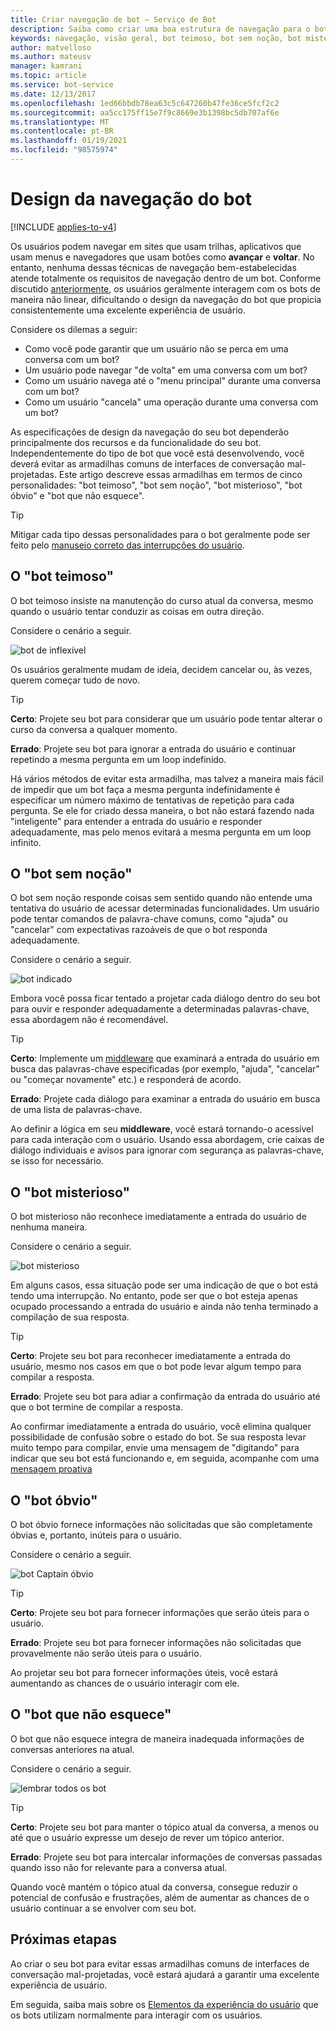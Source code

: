 ```yaml
---
title: Criar navegação de bot – Serviço de Bot
description: Saiba como criar uma boa estrutura de navegação para o bot e como evitar os erros mais comuns de design de navegação.
keywords: navegação, visão geral, bot teimoso, bot sem noção, bot misterioso, bot óbvio, bot que não esquece
author: matvelloso
ms.author: mateusv
manager: kamrani
ms.topic: article
ms.service: bot-service
ms.date: 12/13/2017
ms.openlocfilehash: 1ed66bbdb78ea63c5c647260b47fe36ce5fcf2c2
ms.sourcegitcommit: aa5cc175ff15e7f9c8669e3b1398bc5db707af6e
ms.translationtype: MT
ms.contentlocale: pt-BR
ms.lasthandoff: 01/19/2021
ms.locfileid: "98575974"
---
```

# <a name="design-bot-navigation"></a>Design da navegação do bot

[!INCLUDE [applies-to-v4](includes/applies-to-v4-current.md)]

Os usuários podem navegar em sites que usam trilhas, aplicativos que usam menus e navegadores que usam botões como **avançar** e **voltar**. No entanto, nenhuma dessas técnicas de navegação bem-estabelecidas atende totalmente os requisitos de navegação dentro de um bot. Conforme discutido [anteriormente](~/bot-service-design-conversation-flow.md#handle-interruptions), os usuários geralmente interagem com os bots de maneira não linear, dificultando o design da navegação do bot que propicia consistentemente uma excelente experiência de usuário.

Considere os dilemas a seguir:

- Como você pode garantir que um usuário não se perca em uma conversa com um bot?
- Um usuário pode navegar "de volta" em uma conversa com um bot?
- Como um usuário navega até o "menu principal" durante uma conversa com um bot?
- Como um usuário "cancela" uma operação durante uma conversa com um bot?

As especificações de design da navegação do seu bot dependerão principalmente dos recursos e da funcionalidade do seu bot. Independentemente do tipo de bot que você está desenvolvendo, você deverá evitar as armadilhas comuns de interfaces de conversação mal-projetadas. Este artigo descreve essas armadilhas em termos de cinco personalidades: "bot teimoso", "bot sem noção", "bot misterioso", "bot óbvio" e "bot que não esquece".

> [!TIP]
> Mitigar cada tipo dessas personalidades para o bot geralmente pode ser feito pelo [manuseio correto das interrupções do usuário](v4sdk/bot-builder-howto-handle-user-interrupt.md).

## <a name="the-stubborn-bot"></a>O "bot teimoso"

O bot teimoso insiste na manutenção do curso atual da conversa, mesmo quando o usuário tentar conduzir as coisas em outra direção.

Considere o cenário a seguir.

![bot de inflexível](~/media/bot-service-design-navigation/stubborn-bot-new.png)

Os usuários geralmente mudam de ideia, decidem cancelar ou, às vezes, querem começar tudo de novo.

> [!TIP]
> <b>Certo</b>: Projete seu bot para considerar que um usuário pode tentar alterar o curso da conversa a qualquer momento.
>
> <b>Errado</b>: Projete seu bot para ignorar a entrada do usuário e continuar repetindo a mesma pergunta em um loop indefinido.

Há vários métodos de evitar esta armadilha, mas talvez a maneira mais fácil de impedir que um bot faça a mesma pergunta indefinidamente é especificar um número máximo de tentativas de repetição para cada pergunta. Se ele for criado dessa maneira, o bot não estará fazendo nada "inteligente" para entender a entrada do usuário e responder adequadamente, mas pelo menos evitará a mesma pergunta em um loop infinito.

## <a name="the-clueless-bot"></a>O "bot sem noção"

O bot sem noção responde coisas sem sentido quando não entende uma tentativa do usuário de acessar determinadas funcionalidades. Um usuário pode tentar comandos de palavra-chave comuns, como "ajuda" ou "cancelar" com expectativas razoáveis de que o bot responda adequadamente.

Considere o cenário a seguir.

![bot indicado](~/media/bot-service-design-navigation/clueless-bot.png)

Embora você possa ficar tentado a projetar cada diálogo dentro do seu bot para ouvir e responder adequadamente a determinadas palavras-chave, essa abordagem não é recomendável.

> [!TIP]
> <b>Certo</b>: Implemente um [middleware](v4sdk/bot-builder-create-middleware.md) que examinará a entrada do usuário em busca das palavras-chave especificadas (por exemplo, "ajuda", "cancelar" ou "começar novamente" etc.) e responderá de acordo.
>
> <b>Errado</b>: Projete cada diálogo para examinar a entrada do usuário em busca de uma lista de palavras-chave.

Ao definir a lógica em seu **middleware**, você estará tornando-o acessível para cada interação com o usuário. Usando essa abordagem, crie caixas de diálogo individuais e avisos para ignorar com segurança as palavras-chave, se isso for necessário.

## <a name="the-mysterious-bot"></a>O "bot misterioso"

O bot misterioso não reconhece imediatamente a entrada do usuário de nenhuma maneira.

Considere o cenário a seguir.

![bot misterioso](~/media/bot-service-design-navigation/mysterious-bot.png)

Em alguns casos, essa situação pode ser uma indicação de que o bot está tendo uma interrupção.
No entanto, pode ser que o bot esteja apenas ocupado processando a entrada do usuário e ainda não tenha terminado a compilação de sua resposta.

> [!TIP]
> <b>Certo</b>: Projete seu bot para reconhecer imediatamente a entrada do usuário, mesmo nos casos em que o bot pode levar algum tempo para compilar a resposta.
>
> <b>Errado</b>: Projete seu bot para adiar a confirmação da entrada do usuário até que o bot termine de compilar a resposta.

Ao confirmar imediatamente a entrada do usuário, você elimina qualquer possibilidade de confusão sobre o estado do bot. Se sua resposta levar muito tempo para compilar, envie uma mensagem de "digitando" para indicar que seu bot está funcionando e, em seguida, acompanhe com uma [mensagem proativa](v4sdk/bot-builder-howto-proactive-message.md)

## <a name="the-captain-obvious-bot"></a>O "bot óbvio"

O bot óbvio fornece informações não solicitadas que são completamente óbvias e, portanto, inúteis para o usuário.

Considere o cenário a seguir.

![bot Captain óbvio](~/media/bot-service-design-navigation/captainobvious-bot.png)

> [!TIP]
> <b>Certo</b>: Projete seu bot para fornecer informações que serão úteis para o usuário.
>
> <b>Errado</b>: Projete seu bot para fornecer informações não solicitadas que provavelmente não serão úteis para o usuário.

Ao projetar seu bot para fornecer informações úteis, você estará aumentando as chances de o usuário interagir com ele.

## <a name="the-bot-that-cant-forget"></a>O "bot que não esquece"

O bot que não esquece integra de maneira inadequada informações de conversas anteriores na atual.

Considere o cenário a seguir.

![lembrar todos os bot](~/media/bot-service-design-navigation/rememberall-bot.png)

> [!TIP]
> <b>Certo</b>: Projete seu bot para manter o tópico atual da conversa, a menos ou até que o usuário expresse um desejo de rever um tópico anterior.
>
> <b>Errado</b>: Projete seu bot para intercalar informações de conversas passadas quando isso não for relevante para a conversa atual.

Quando você mantém o tópico atual da conversa, consegue reduzir o potencial de confusão e frustrações, além de aumentar as chances de o usuário continuar a se envolver com seu bot.

## <a name="next-steps"></a>Próximas etapas

Ao criar o seu bot para evitar essas armadilhas comuns de interfaces de conversação mal-projetadas, você estará ajudará a garantir uma excelente experiência de usuário.

Em seguida, saiba mais sobre os [Elementos da experiência do usuário](~/bot-service-design-user-experience.md) que os bots utilizam normalmente para interagir com os usuários.
